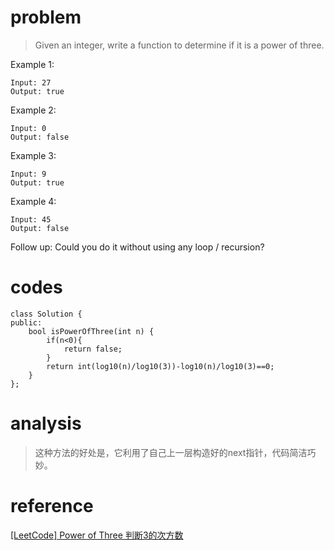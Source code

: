 # problem
> Given an integer, write a function to determine if it is a power of three.

Example 1:
```
Input: 27
Output: true
```
Example 2:
```
Input: 0
Output: false
```
Example 3:
```
Input: 9
Output: true
```
Example 4:
```
Input: 45
Output: false
```
Follow up:
Could you do it without using any loop / recursion?

# codes
```
class Solution {
public:
    bool isPowerOfThree(int n) {
        if(n<0){
            return false;
        }
        return int(log10(n)/log10(3))-log10(n)/log10(3)==0;
    }
};
```

# analysis
>这种方法的好处是，它利用了自己上一层构造好的next指针，代码简洁巧妙。

# reference
[[LeetCode] Power of Three 判断3的次方数][1]

[1]: https://www.cnblogs.com/grandyang/p/5138212.html